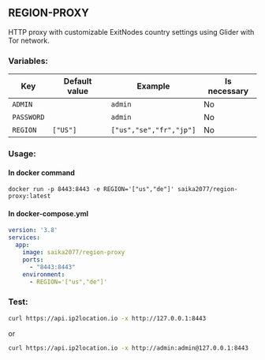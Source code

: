 ## REGION-PROXY
HTTP proxy with customizable ExitNodes country settings using Glider with Tor network.

### Variables:
|Key|Default value|Example|Is necessary|
|-|-|-|-|
|`ADMIN`||`admin`|No|
|`PASSWORD`||`admin`|No|
|`REGION`|`["US"]`|`["us","se","fr","jp"]`|No|

### Usage:

#### In docker command
```
docker run -p 8443:8443 -e REGION='["us","de"]' saika2077/region-proxy:latest
```
#### In docker-compose.yml
```yaml
version: '3.8'
services:
  app:
    image: saika2077/region-proxy
    ports:
      - "8443:8443"
    environment:
      - REGION='["us","de"]'
```

### Test:
```bash
curl https://api.ip2location.io -x http://127.0.0.1:8443
```
or
```bash
curl https://api.ip2location.io -x http://admin:admin@127.0.0.1:8443
```
